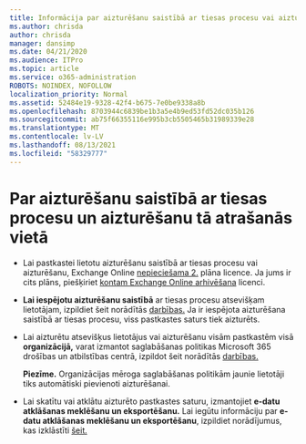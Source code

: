 ```yaml
---
title: Informācija par aizturēšanu saistībā ar tiesas procesu vai aizturēšanu aizturēšanas vietā
ms.author: chrisda
author: chrisda
manager: dansimp
ms.date: 04/21/2020
ms.audience: ITPro
ms.topic: article
ms.service: o365-administration
ROBOTS: NOINDEX, NOFOLLOW
localization_priority: Normal
ms.assetid: 52484e19-9328-42f4-b675-7e0be9338a8b
ms.openlocfilehash: 8703944c6839be1b3a5e4b9ed53fd52dc035b126
ms.sourcegitcommit: ab75f66355116e995b3cb5505465b31989339e28
ms.translationtype: MT
ms.contentlocale: lv-LV
ms.lasthandoff: 08/13/2021
ms.locfileid: "58329777"
---
```

# <a name="about-litigation-holds-and-in-place-holds"></a>Par aizturēšanu saistībā ar tiesas procesu un aizturēšanu tā atrašanās vietā

- Lai pastkastei lietotu aizturēšanu saistībā ar tiesas procesu vai aizturēšanu, Exchange Online [nepieciešama 2.](https://docs.microsoft.com/office365/servicedescriptions/office-365-platform-service-description/office-365-plan-options) plāna licence. Ja jums ir cits plāns, piešķiriet [kontam Exchange Online arhivēšana](https://docs.microsoft.com/office365/servicedescriptions/exchange-online-archiving-service-description/exchange-online-archiving-service-description) licenci. 
    
- **Lai iespējotu aizturēšanu saistībā** ar tiesas procesu atsevišķam lietotājam, izpildiet šeit norādītās [darbības.](https://docs.microsoft.com/microsoft-365/compliance/create-a-litigation-hold?view=o365-worldwide#place-a-mailbox-on-litigation-hold) Ja ir iespējota aizturēšana saistībā ar tiesas procesu, viss pastkastes saturs tiek aizturēts.
    
- Lai aizturētu atsevišķus lietotājus vai aizturēšanu visām pastkastēm visā **organizācijā,** varat izmantot saglabāšanas politikas Microsoft 365 drošības un atbilstības centrā, izpildot šeit norādītās [darbības.](https://docs.microsoft.com/microsoft-365/compliance/retention-policies) 
    
    **Piezīme.** Organizācijas mēroga saglabāšanas politikām jaunie lietotāji tiks automātiski pievienoti aizturēšanai. 
  
- Lai skatītu vai atklātu aizturēto pastkastes saturu, izmantojiet **e-datu atklāšanas meklēšanu un eksportēšanu.** Lai iegūtu informāciju par **e-datu atklāšanas meklēšanu un eksportēšanu**, izpildiet norādījumus, kas izklāstīti [šeit.](https://docs.microsoft.com/microsoft-365/compliance/export-search-results)
    

